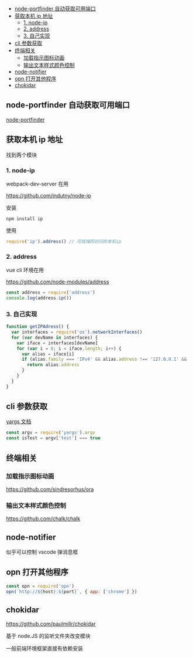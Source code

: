 - [node-portfinder 自动获取可用端口](#node-portfinder-自动获取可用端口)
- [获取本机 ip 地址](#获取本机-ip-地址)
  - [1. node-ip](#1-node-ip)
  - [2. address](#2-address)
  - [3. 自己实现](#3-自己实现)
- [cli 参数获取](#cli-参数获取)
- [终端相关](#终端相关)
  - [加载指示图标动画](#加载指示图标动画)
  - [输出文本样式颜色控制](#输出文本样式颜色控制)
- [node-notifier](#node-notifier)
- [opn 打开其他程序](#opn-打开其他程序)
- [chokidar](#chokidar)

## node-portfinder 自动获取可用端口

[node-portfinder](https://github.com/indexzero/node-portfinder)

## 获取本机 ip 地址

找到两个模块

### 1. node-ip

webpack-dev-server 在用

https://github.com/indutny/node-ip

安装

```
npm install ip
```

使用

```js
require('ip').address() // 可局域网访问的本机ip
```

### 2. address

vue cli 环境在用

https://github.com/node-modules/address

```js
const address = require('address')
console.log(address.ip())
```

### 3. 自己实现

```js
function getIPAdress() {
  var interfaces = require('os').networkInterfaces()
  for (var devName in interfaces) {
    var iface = interfaces[devName]
    for (var i = 0; i < iface.length; i++) {
      var alias = iface[i]
      if (alias.family === 'IPv4' && alias.address !== '127.0.0.1' && !alias.internal) {
        return alias.address
      }
    }
  }
}
```

## cli 参数获取

[yargs 文档](https://github.com/yargs/yargs)

```js
const argv = require('yargs').argv
const isTest = argv['test'] === true
```

## 终端相关

### 加载指示图标动画

https://github.com/sindresorhus/ora

### 输出文本样式颜色控制

https://github.com/chalk/chalk

## node-notifier

似乎可以控制 vscode 弹消息框

## opn 打开其他程序

```js
const opn = require('opn')
opn(`http://${host}:${port}`, { app: ['chrome'] })
```

## chokidar

https://github.com/paulmillr/chokidar

基于 node.JS 的监听文件夹改变模块

一般前端环境框架直接有依赖安装
